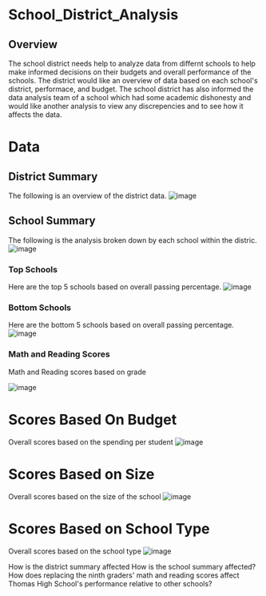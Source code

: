 # School_District_Analysis

## Overview
The school district needs help to analyze data from differnt schools to help make informed decisions on their budgets and overall performance of the schools. The district would like an overview of data based on each school's district, performace, and budget. The school district has also informed the data analysis team of a school which had some academic dishonesty and would like another analysis to view any discrepencies and to see how it affects the data.

# Data

## District Summary
The following is an overview of the district data.
![image](https://user-images.githubusercontent.com/86981530/136711263-1e7d077f-3430-4622-a9c7-3004086a7a14.png)

## School Summary
The following is the analysis broken down by each school within the distric.
![image](https://user-images.githubusercontent.com/86981530/136711389-266bb423-993a-428c-bd0c-774258a02119.png)


### Top Schools
Here are the top 5 schools based on overall passing percentage.
![image](https://user-images.githubusercontent.com/86981530/136711407-54507ed6-91df-49c2-9129-52341aca9ad9.png)

### Bottom Schools
Here are the bottom 5 schools based on overall passing percentage.
![image](https://user-images.githubusercontent.com/86981530/136711447-e3866a36-1a7a-4bd1-ad70-c304c5304a52.png)

### Math and Reading Scores
Math and Reading scores based on grade

![image](https://user-images.githubusercontent.com/86981530/136711989-1d177fba-e03c-4125-a6a4-d36ce9ecf1c8.png)

# Scores Based On Budget
Overall scores based on the spending per student
![image](https://user-images.githubusercontent.com/86981530/136712070-7526e814-de24-4efb-9eff-4a9f93f2a40d.png)

# Scores Based on Size
Overall scores based on the size of the school
![image](https://user-images.githubusercontent.com/86981530/136712111-bad69a7b-1323-4077-9ff1-a43f040d24ca.png)

# Scores Based on School Type
Overall scores based on the school type
![image](https://user-images.githubusercontent.com/86981530/136712146-c4327a89-8d3c-4444-b67a-6112e4d632c6.png)








How is the district summary affected
How is the school summary affected?
How does replacing the ninth graders' math and reading scores affect Thomas High School's performance relative to other schools?
